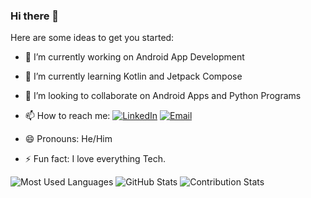 ### Hi there 👋



Here are some ideas to get you started:

- 🔭 I’m currently working on Android App Development
- 🌱 I’m currently learning Kotlin and Jetpack Compose
- 👯 I’m looking to collaborate on Android Apps and Python Programs
- 📫 How to reach me: [![LinkedIn](https://img.shields.io/badge/LinkedIn-KrishnaSharmaK?logo=LinkedIn)](https://www.linkedin.com/in/krishna-sharma-k)
 [![Email](https://img.shields.io/badge/Gmail-KrishnaSharmaK?logo=Gmail)](mailto:krishnasharma.k2023@vitstudent.ac.in)

- 😄 Pronouns: He/Him
- ⚡ Fun fact: I love everything Tech.


![Most Used Languages](https://github-readme-stats.vercel.app/api/top-langs?username=krishnasharmak05&show_icons=true&layout=compact)   ![GitHub Stats](https://github-readme-stats.vercel.app/api?username=krishnasharmak05&show_icons=true)   ![Contribution Stats](https://github-readme-streak-stats.herokuapp.com/?user=krishnasharmak05)
